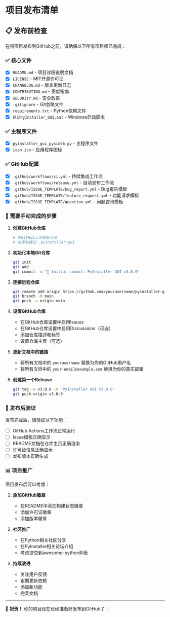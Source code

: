 # 项目发布清单

## 📋 发布前检查

在将项目发布到GitHub之前，请确保以下所有项目都已完成：

### ✅ 核心文件
- [x] `README.md` - 项目详细说明文档
- [x] `LICENSE` - MIT开源许可证
- [x] `CHANGELOG.md` - 版本更新日志
- [x] `CONTRIBUTING.md` - 贡献指南
- [x] `SECURITY.md` - 安全政策
- [x] `.gitignore` - Git忽略文件
- [x] `requirements.txt` - Python依赖文件
- [x] `启动PyInstaller_GUI.bat` - Windows启动脚本

### ✅ 主程序文件
- [x] `pyinstaller_gui_pyside6.py` - 主程序文件
- [x] `icon.ico` - 应用程序图标

### ✅ GitHub配置
- [x] `.github/workflows/ci.yml` - 持续集成工作流
- [x] `.github/workflows/release.yml` - 自动发布工作流
- [x] `.github/ISSUE_TEMPLATE/bug_report.yml` - Bug报告模板
- [x] `.github/ISSUE_TEMPLATE/feature_request.yml` - 功能请求模板
- [x] `.github/ISSUE_TEMPLATE/question.yml` - 问题咨询模板

### 📝 需要手动完成的步骤

1. **创建GitHub仓库**
   ```bash
   # 在GitHub上创建新仓库
   # 仓库名建议: pyinstaller-gui
   ```

2. **初始化本地Git仓库**
   ```bash
   git init
   git add .
   git commit -m "🎉 Initial commit: PyInstaller GUI v3.0.0"
   ```

3. **连接远程仓库**
   ```bash
   git remote add origin https://github.com/yourusername/pyinstaller-gui.git
   git branch -M main
   git push -u origin main
   ```

4. **设置GitHub仓库**
   - 在GitHub仓库设置中启用Issues
   - 在GitHub仓库设置中启用Discussions（可选）
   - 添加仓库描述和标签
   - 设置仓库主页（可选）

5. **更新文档中的链接**
   - 将所有文档中的 `yourusername` 替换为你的GitHub用户名
   - 将所有文档中的 `your-email@example.com` 替换为你的真实邮箱

6. **创建第一个Release**
   ```bash
   git tag -a v3.0.0 -m "PyInstaller GUI v3.0.0"
   git push origin v3.0.0
   ```

### 🚀 发布后验证

发布完成后，请验证以下功能：

- [ ] GitHub Actions工作流正常运行
- [ ] Issue模板正确显示
- [ ] README文档在仓库主页正确渲染
- [ ] 许可证信息正确显示
- [ ] 发布版本正确生成

### 📊 项目推广

项目发布后可以考虑：

1. **添加GitHub徽章**
   - 在README中添加构建状态徽章
   - 添加许可证徽章
   - 添加版本徽章

2. **社区推广**
   - 在Python相关社区分享
   - 在PyInstaller相关论坛介绍
   - 考虑提交到awesome-python列表

3. **持续改进**
   - 关注用户反馈
   - 定期更新依赖
   - 添加新功能
   - 完善文档

---

🎉 **祝贺！** 你的项目现在已经准备好发布到GitHub了！